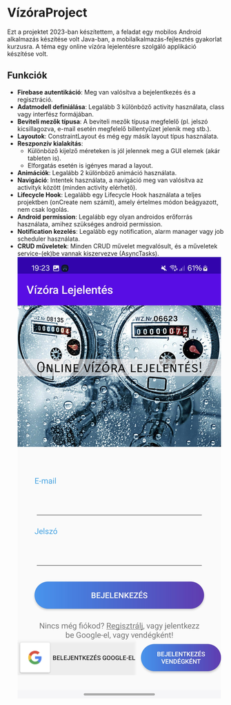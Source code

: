 # VízóraProject

Ezt a projektet 2023-ban készítettem, a feladat egy mobilos Android alkalmazás készítése volt Java-ban, a mobilalkalmazás-fejlesztés gyakorlat kurzusra. A téma egy online vízóra lejelentésre szolgáló applikáció készítése volt.

## Funkciók

- **Firebase autentikáció**: Meg van valósítva a bejelentkezés és a regisztráció.
- **Adatmodell definiálása**: Legalább 3 különböző activity használata, class vagy interfész formájában.
- **Beviteli mezők típusa**: A beviteli mezők típusa megfelelő (pl. jelszó kicsillagozva, e-mail esetén megfelelő billentyűzet jelenik meg stb.).
- **Layoutok**: ConstraintLayout és még egy másik layout típus használata.
- **Reszponzív kialakítás**: 
  - Különböző kijelző méreteken is jól jelennek meg a GUI elemek (akár tableten is).
  - Elforgatás esetén is igényes marad a layout.
- **Animációk**: Legalább 2 különböző animáció használata.
- **Navigáció**: Intentek használata, a navigáció meg van valósítva az activityk között (minden activity elérhető).
- **Lifecycle Hook**: Legalább egy Lifecycle Hook használata a teljes projektben (onCreate nem számít), amely értelmes módon beágyazott, nem csak logolás.
- **Android permission**: Legalább egy olyan androidos erőforrás használata, amihez szükséges android permission.
- **Notification kezelés**: Legalább egy notification, alarm manager vagy job scheduler használata.
- **CRUD műveletek**: Minden CRUD művelet megvalósult, és a műveletek service-(ek)be vannak kiszervezve (AsyncTasks).
![VízóraProject screenshot](./images/vizora_screenshot.jpg)
